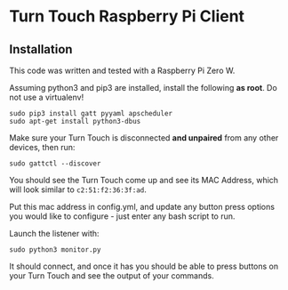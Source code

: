 # Turn Touch Raspberry Pi Client

## Installation

This code was written and tested with a Raspberry Pi Zero W.

Assuming python3 and pip3 are installed, install the following **as root**. Do not use a virtualenv!

```
sudo pip3 install gatt pyyaml apscheduler
sudo apt-get install python3-dbus
```

Make sure your Turn Touch is disconnected **and unpaired** from any other devices, then run:

```sudo gattctl --discover```

You should see the Turn Touch come up and see its MAC Address, which will look similar to `c2:51:f2:36:3f:ad`.

Put this mac address in config.yml, and update any button press options you would like to configure - just enter any bash script to run.

Launch the listener with:

```sudo python3 monitor.py```

It should connect, and once it has you should be able to press buttons on your Turn Touch and see the output of your commands.
